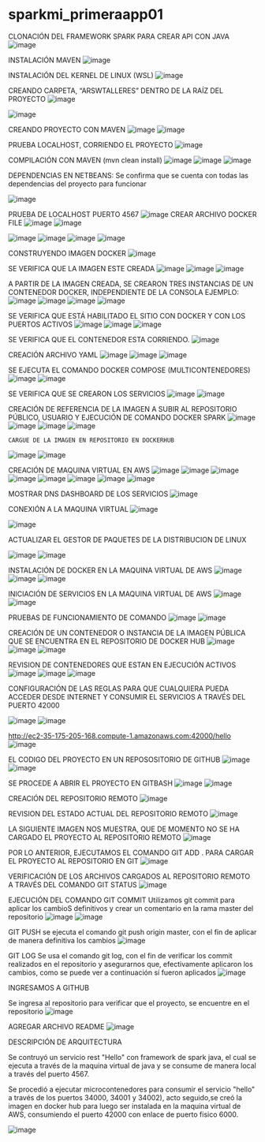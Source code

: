 # sparkmi_primeraapp01

CLONACIÓN DEL FRAMEWORK SPARK PARA CREAR API CON JAVA
![image](https://github.com/wmorales2021/sparkmi_primeraapp01/assets/79813722/ac6f2650-9a04-426c-abfc-489cd9d00ec4)

INSTALACIÓN MAVEN
![image](https://github.com/wmorales2021/sparkmi_primeraapp01/assets/79813722/43dc47d7-bc53-4099-bfa4-576719397967)


INSTALACIÓN DEL KERNEL DE LINUX (WSL)
![image](https://github.com/wmorales2021/sparkmi_primeraapp01/assets/79813722/ee2affe6-c13f-4fdc-b846-855c606b6679)

CREANDO CARPETA, “ARSWTALLERES” DENTRO DE LA RAÍZ DEL PROYECTO 
![image](https://github.com/wmorales2021/sparkmi_primeraapp01/assets/79813722/c91adc3b-4983-4a4d-9b2c-9a88fae338e7)

![image](https://github.com/wmorales2021/sparkmi_primeraapp01/assets/79813722/4a2780ee-e806-4f58-baf4-8205c65b5873)

CREANDO PROYECTO CON MAVEN 
![image](https://github.com/wmorales2021/sparkmi_primeraapp01/assets/79813722/a3129988-8ae7-4ac7-922a-fdabb2b23d0a)
![image](https://github.com/wmorales2021/sparkmi_primeraapp01/assets/79813722/7fa29ac8-1494-4244-ba4e-da05ee31de96)

PRUEBA LOCALHOST, CORRIENDO EL PROYECTO 
![image](https://github.com/wmorales2021/sparkmi_primeraapp01/assets/79813722/bb2be7e9-04e4-4323-8b27-5f45d29322c4)

COMPILACIÓN CON MAVEN (mvn clean install)
![image](https://github.com/wmorales2021/sparkmi_primeraapp01/assets/79813722/ee801cc6-9212-42fd-98de-e7ab56bc293e)
![image](https://github.com/wmorales2021/sparkmi_primeraapp01/assets/79813722/996cd495-18a9-4ad6-aaec-a6a740b86e28)
![image](https://github.com/wmorales2021/sparkmi_primeraapp01/assets/79813722/2e08c2df-e0a7-4ce4-8899-ca35315dc00f)

DEPENDENCIAS EN NETBEANS: 
Se confirma que se cuenta con todas las dependencias del proyecto para funcionar 

![image](https://github.com/wmorales2021/sparkmi_primeraapp01/assets/79813722/0a47239a-ff78-4db3-b712-827d5c3177e4)

PRUEBA DE LOCALHOST PUERTO 4567
![image](https://github.com/wmorales2021/sparkmi_primeraapp01/assets/79813722/0f81bc10-a202-46f4-af8d-e0c0e524645a)
CREAR ARCHIVO DOCKER FILE
![image](https://github.com/wmorales2021/sparkmi_primeraapp01/assets/79813722/708020e4-f620-4e80-a0b5-410ec0f09e94)
![image](https://github.com/wmorales2021/sparkmi_primeraapp01/assets/79813722/ee917bef-e1eb-4cd3-b3e0-9613e961c84c)

![image](https://github.com/wmorales2021/sparkmi_primeraapp01/assets/79813722/9d000f5f-bbf4-44be-ad97-bb4f0681e98d)
![image](https://github.com/wmorales2021/sparkmi_primeraapp01/assets/79813722/0ea1442f-e063-48ae-9a4f-a34984d45b6a)
![image](https://github.com/wmorales2021/sparkmi_primeraapp01/assets/79813722/d921032f-7916-474a-bcc6-07a56ce7be44)
![image](https://github.com/wmorales2021/sparkmi_primeraapp01/assets/79813722/a1bf585d-fb30-4289-af31-ecf221f6979f)

CONSTRUYENDO IMAGEN DOCKER 
![image](https://github.com/wmorales2021/sparkmi_primeraapp01/assets/79813722/9a84d6e8-e41c-4ba4-aaac-451b889b0aa2)

SE VERIFICA QUE LA IMAGEN ESTE CREADA 
![image](https://github.com/wmorales2021/sparkmi_primeraapp01/assets/79813722/f223f2ab-5fce-453b-b923-c7df84c63c85)
![image](https://github.com/wmorales2021/sparkmi_primeraapp01/assets/79813722/1274b050-ac44-4dca-976f-05b75fd9a825)
![image](https://github.com/wmorales2021/sparkmi_primeraapp01/assets/79813722/ffd28c46-3a8f-48d1-938b-21705433df22)

A PARTIR DE LA IMAGEN CREADA, SE CREARON TRES INSTANCIAS DE UN CONTENEDOR DOCKER, INDEPENDIENTE DE LA CONSOLA EJEMPLO:
![image](https://github.com/wmorales2021/sparkmi_primeraapp01/assets/79813722/65674939-1085-44b9-9573-104d5869395e)
![image](https://github.com/wmorales2021/sparkmi_primeraapp01/assets/79813722/d9bac303-2445-4f5a-a4f2-2057739008d0)
![image](https://github.com/wmorales2021/sparkmi_primeraapp01/assets/79813722/3e108441-9cd3-4802-b20d-86abb79a6b43)
![image](https://github.com/wmorales2021/sparkmi_primeraapp01/assets/79813722/fae4ea77-921c-44bc-aa44-4771f048d025)

SE VERIFICA QUE ESTÁ HABILITADO EL SITIO CON DOCKER Y CON LOS PUERTOS ACTIVOS 
![image](https://github.com/wmorales2021/sparkmi_primeraapp01/assets/79813722/e80f01a7-d8d9-4451-97d7-07c9e3a38095)
![image](https://github.com/wmorales2021/sparkmi_primeraapp01/assets/79813722/d5933f0a-1f63-4ac8-9f25-b1a58fcbd047)
![image](https://github.com/wmorales2021/sparkmi_primeraapp01/assets/79813722/4bd74b24-9aaa-4fd0-ae8f-92ee9c6fa9e1)

SE VERIFICA QUE EL CONTENEDOR ESTA CORRIENDO. 
![image](https://github.com/wmorales2021/sparkmi_primeraapp01/assets/79813722/3db82c19-8304-42d1-b093-dfce57827814)

CREACIÓN ARCHIVO YAML
![image](https://github.com/wmorales2021/sparkmi_primeraapp01/assets/79813722/f424f56f-07a9-47c5-bcb8-a3731a8a6fba)
![image](https://github.com/wmorales2021/sparkmi_primeraapp01/assets/79813722/71aeee4a-dec3-4ab5-8f64-07533f86e351)
![image](https://github.com/wmorales2021/sparkmi_primeraapp01/assets/79813722/ff0f8dae-db9a-4e5f-bcac-ed19d8be6b63)

SE EJECUTA EL COMANDO DOCKER COMPOSE (MULTICONTENEDORES) 
![image](https://github.com/wmorales2021/sparkmi_primeraapp01/assets/79813722/daa58e2c-7333-4335-a986-19a96cb09aca)
![image](https://github.com/wmorales2021/sparkmi_primeraapp01/assets/79813722/3a2dfc09-165d-4d29-81a0-ef28335df3f9)

SE VERIFICA QUE SE CREARON LOS SERVICIOS 
![image](https://github.com/wmorales2021/sparkmi_primeraapp01/assets/79813722/2fc0a8f9-359d-4dd3-906f-28a5427d8857)
![image](https://github.com/wmorales2021/sparkmi_primeraapp01/assets/79813722/b75a075f-ceeb-4b23-a4f3-0f2987d2a387)

CREACIÓN DE REFERENCIA DE LA IMAGEN A SUBIR AL REPOSITORIO PÚBLICO, USUARIO Y EJECUCIÓN DE COMANDO DOCKER SPARK 
![image](https://github.com/wmorales2021/sparkmi_primeraapp01/assets/79813722/d2b96288-2dce-424c-8cbf-555a9b4c524f)
![image](https://github.com/wmorales2021/sparkmi_primeraapp01/assets/79813722/8c388a83-718b-49a4-b2ab-0510c2e2f44d)
![image](https://github.com/wmorales2021/sparkmi_primeraapp01/assets/79813722/a03a727b-ef94-4163-9d3f-eb9b30860af1)
![image](https://github.com/wmorales2021/sparkmi_primeraapp01/assets/79813722/85ebafa9-c274-4107-8b79-8f3a6e6f9f9f)

	CARGUE DE LA IMAGEN EN REPOSITORIO EN DOCKERHUB

   ![image](https://github.com/wmorales2021/sparkmi_primeraapp01/assets/79813722/e3668850-e272-4846-a8cc-789a1dbd2a9e)
   ![image](https://github.com/wmorales2021/sparkmi_primeraapp01/assets/79813722/fd06598d-10d1-4b85-9fdb-4259d7514ca4)

   CREACIÓN DE MAQUINA VIRTUAL EN AWS 
   ![image](https://github.com/wmorales2021/sparkmi_primeraapp01/assets/79813722/a651f474-f8b7-4fee-8035-ca5c6603c019)
   ![image](https://github.com/wmorales2021/sparkmi_primeraapp01/assets/79813722/58eb5cb8-8e05-45a9-bca7-be997309a129)
   ![image](https://github.com/wmorales2021/sparkmi_primeraapp01/assets/79813722/95283741-91c4-4602-b7b8-c3fd6c633aae)
   ![image](https://github.com/wmorales2021/sparkmi_primeraapp01/assets/79813722/e6950ccb-10c4-48e4-9f35-1ff27db18ce4)
   ![image](https://github.com/wmorales2021/sparkmi_primeraapp01/assets/79813722/04ba926b-0dd8-4bb7-87eb-22d27337b221)
   ![image](https://github.com/wmorales2021/sparkmi_primeraapp01/assets/79813722/03ff4af8-e3df-42ec-b7a0-860445abfa3f)
   ![image](https://github.com/wmorales2021/sparkmi_primeraapp01/assets/79813722/452f8a08-25c3-403f-95a2-81e2b9a9932a)
   ![image](https://github.com/wmorales2021/sparkmi_primeraapp01/assets/79813722/bcf26b34-da18-478a-9f91-49c55afab93d)

  MOSTRAR DNS DASHBOARD DE LOS SERVICIOS 
   ![image](https://github.com/wmorales2021/sparkmi_primeraapp01/assets/79813722/a7d70fd6-0d8a-4adf-888b-5454f26e721f)

   CONEXIÓN A LA MAQUINA VIRTUAL
   ![image](https://github.com/wmorales2021/sparkmi_primeraapp01/assets/79813722/9301711a-059a-4477-871b-9bf461c3a9cd)

   ![image](https://github.com/wmorales2021/sparkmi_primeraapp01/assets/79813722/4f505aa7-dde5-4851-8dcf-d992bb00541a)

  ACTUALIZAR EL GESTOR DE PAQUETES DE LA DISTRIBUCION DE LINUX  

   ![image](https://github.com/wmorales2021/sparkmi_primeraapp01/assets/79813722/49c765e5-9e98-4da0-932d-6b072f76201a)
   ![image](https://github.com/wmorales2021/sparkmi_primeraapp01/assets/79813722/76c7c31c-96e3-41ec-86b4-ea3f1304f1b3)

   INSTALACIÓN DE DOCKER EN LA MAQUINA VIRTUAL DE AWS 
   ![image](https://github.com/wmorales2021/sparkmi_primeraapp01/assets/79813722/84cda4d9-abc2-4d53-8976-1450d7581b6c)
   ![image](https://github.com/wmorales2021/sparkmi_primeraapp01/assets/79813722/c28415d2-effe-48c9-af3c-25fbe7047b63)
   ![image](https://github.com/wmorales2021/sparkmi_primeraapp01/assets/79813722/8697ac89-ba41-4bfd-8bbe-aeb33f005a08)

  INICIACIÓN DE SERVICIOS EN LA MAQUINA VIRTUAL DE AWS 
   ![image](https://github.com/wmorales2021/sparkmi_primeraapp01/assets/79813722/ba2a0107-4e83-44a7-9dfc-19b53d93154a)
   ![image](https://github.com/wmorales2021/sparkmi_primeraapp01/assets/79813722/3b600317-72ca-4115-b374-5e1810ddf463)

   PRUEBAS DE FUNCIONAMIENTO DE COMANDO 
![image](https://github.com/wmorales2021/sparkmi_primeraapp01/assets/79813722/4b2bcf53-5bc2-4132-a430-5fb0483f2894)
![image](https://github.com/wmorales2021/sparkmi_primeraapp01/assets/79813722/aaacc14e-5fc0-4721-8f22-f8c89acfe40e)

CREACIÓN DE UN CONTENEDOR O INSTANCIA DE LA IMAGEN PÚBLICA QUE SE ENCUENTRA EN EL REPOSITORIO DE DOCKER HUB
![image](https://github.com/wmorales2021/sparkmi_primeraapp01/assets/79813722/56fc7f13-7d92-4e85-929a-4a9d0a75a6e7)
![image](https://github.com/wmorales2021/sparkmi_primeraapp01/assets/79813722/dea00505-c533-425e-9f80-97c3e165b70a)
![image](https://github.com/wmorales2021/sparkmi_primeraapp01/assets/79813722/77b2482f-8047-448a-bfe8-ab5a519b9855)

REVISION DE CONTENEDORES QUE ESTAN EN EJECUCIÓN ACTIVOS 
![image](https://github.com/wmorales2021/sparkmi_primeraapp01/assets/79813722/50907441-3b66-4119-8c35-0974495c918e)
![image](https://github.com/wmorales2021/sparkmi_primeraapp01/assets/79813722/b521b606-9662-43cf-9fa5-b894dcbfab87)
![image](https://github.com/wmorales2021/sparkmi_primeraapp01/assets/79813722/68cc4e18-37e0-4dd5-898e-fbc0cdade460)

CONFIGURACIÓN DE LAS REGLAS PARA QUE CUALQUIERA PUEDA ACCEDER DESDE INTERNET Y CONSUMIR EL SERVICIOS A TRAVÉS DEL PUERTO 42000

![image](https://github.com/wmorales2021/sparkmi_primeraapp01/assets/79813722/366d5cbd-241d-45fb-af68-dabe530be2a5)
![image](https://github.com/wmorales2021/sparkmi_primeraapp01/assets/79813722/02d49346-60ce-4a32-8986-84926c09d3d3)

http://ec2-35-175-205-168.compute-1.amazonaws.com:42000/hello
![image](https://github.com/wmorales2021/sparkmi_primeraapp01/assets/79813722/e91f9679-747f-4461-a6da-a793684a2b5f)

EL CODIGO DEL PROYECTO EN UN REPOSOSITORIO DE GITHUB
![image](https://github.com/wmorales2021/sparkmi_primeraapp01/assets/79813722/f8510a05-f82a-4fb6-b5e2-50b513abb4f8)
![image](https://github.com/wmorales2021/sparkmi_primeraapp01/assets/79813722/c00112e1-68d7-4593-b783-8cc657ad573f)

SE PROCEDE A ABRIR EL PROYECTO EN GITBASH
![image](https://github.com/wmorales2021/sparkmi_primeraapp01/assets/79813722/8b04bbf4-b623-4429-bd27-cf0637b6ed34)
![image](https://github.com/wmorales2021/sparkmi_primeraapp01/assets/79813722/a08a1ce1-fc68-4a28-bc04-685c5a28ce3a)

CREACIÓN DEL REPOSITORIO REMOTO 
![image](https://github.com/wmorales2021/sparkmi_primeraapp01/assets/79813722/bd59929a-1aa0-4dd5-9a02-4641f696bd7d)

REVISION DEL ESTADO ACTUAL DEL REPOSITORIO REMOTO 
![image](https://github.com/wmorales2021/sparkmi_primeraapp01/assets/79813722/98df49ff-cead-4b09-85f8-fa0d9be32dd0)

LA SIGUIENTE IMAGEN NOS MUESTRA, QUE DE MOMENTO NO SE HA CARGADO EL PROYECTO AL REPOSITORIO REMOTO 
![image](https://github.com/wmorales2021/sparkmi_primeraapp01/assets/79813722/779370e5-16b1-4249-b2d7-3907c55cad67)

POR LO ANTERIOR, EJECUTAMOS EL COMANDO GIT ADD . PARA CARGAR EL PROYECTO AL REPOSITORIO EN GIT 
![image](https://github.com/wmorales2021/sparkmi_primeraapp01/assets/79813722/70e9f052-6565-4fe3-bfbe-06fee1b367dc)

VERIFICACIÓN DE LOS ARCHIVOS CARGADOS AL REPOSITORIO REMOTO A TRAVÉS DEL COMANDO GIT STATUS 
![image](https://github.com/wmorales2021/sparkmi_primeraapp01/assets/79813722/c7cecb23-5b5c-40e1-804a-e3c1b3e7de25)

EJECUCIÓN DEL COMANDO GIT COMMIT
Utilizamos git commit para aplicar los cambioS definitivos y crear un comentario en la rama master del repositorio
![image](https://github.com/wmorales2021/sparkmi_primeraapp01/assets/79813722/4ce13f26-a56d-472e-8553-067d98c440c0)
![image](https://github.com/wmorales2021/sparkmi_primeraapp01/assets/79813722/12d00aaa-389c-4000-8ef9-dac20bc158b1)

GIT PUSH 
se ejecuta el comando git push origin master, con el fin de aplicar de manera definitiva los cambios 
![image](https://github.com/wmorales2021/sparkmi_primeraapp01/assets/79813722/3527b43b-15bb-48b2-bbf2-cb3d1f99004b)

GIT LOG 
Se usa el comando git log, con el fin de verificar los commit realizados en el repositorio y asegurarnos que, efectivamente aplicaron los cambios, como se puede ver a continuación sí fueron aplicados
![image](https://github.com/wmorales2021/sparkmi_primeraapp01/assets/79813722/1953f8fd-ba95-4193-91d0-e06bd76234a9)

INGRESAMOS A GITHUB 

Se ingresa al repositorio para verificar  que el proyecto, se encuentre en el repositorio 
![image](https://github.com/wmorales2021/sparkmi_primeraapp01/assets/79813722/97a36561-0f0a-4b21-bce5-c90a5651e30d)

AGREGAR ARCHIVO README
![image](https://github.com/wmorales2021/sparkmi_primeraapp01/assets/79813722/f9c66011-5665-44ed-8a85-74645af9feb4)

DESCRIPCIÓN DE ARQUITECTURA 

Se contruyó un servicio rest "Hello" con framework de spark java, el cual se ejecuta a través de la maquina virtual de java y se consume de manera local a través del puerto 4567.

Se procedió a ejecutar microcontenedores para consumir el servicio "hello" a través de los puertos 34000, 34001 y 34002), acto seguido,se creó la imagen en docker hub para luego ser instalada en la maquina virtual de AWS, consumiendo el puerto 42000 con enlace de puerto fisico 6000.

![image](https://github.com/wmorales2021/sparkmi_primeraapp01/assets/79813722/b4c4213e-a4ae-431b-91aa-48d521475ead)





































































   



   

   

   


   


   




   

   







   


   


















































